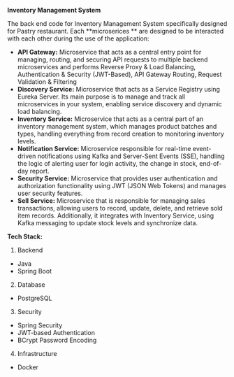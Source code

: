 **Inventory Management System**

The back end code for Inventory Management System specifically designed for Pastry restaurant. 
Each **microserices ** are designed to be interacted with each other during the use of the application:
- **API Gateway:** Microservice that acts as a central entry point for managing, routing, and securing API requests to multiple backend microservices and performs Reverse Proxy & Load Balancing, Authentication & Security (JWT-Based), API Gateway Routing, Request Validation & Filtering
- **Discovery Service:** Microservice that acts as a Service Registry using Eureka Server. Its main purpose is to manage and track all microservices in your system, enabling service discovery and dynamic load balancing.
- **Inventory Service:** Microservice that acts as a central part of an inventory management system, which manages product batches and types, handling everything from record creation to monitoring inventory levels.
- **Notification Service:** Microservice responsible for real-time event-driven notifications using Kafka and Server-Sent Events (SSE), handling the logic of alerting user for login activity, the change in stock, end-of-day report.
- **Security Service:** Microservice that provides user authentication and authorization functionality using JWT (JSON Web Tokens) and manages user security features. 
- **Sell Service:** Microservice that is responsible for managing sales transactions, allowing users to record, update, delete, and retrieve sold item records. Additionally, it integrates with Inventory Service, using Kafka messaging to update stock levels and synchronize data.



**Tech Stack:**

1. Backend
- Java
- Spring Boot

2. Database
- PostgreSQL
  
3. Security
- Spring Security
- JWT-based Authentication
- BCrypt Password Encoding
   
4. Infrastructure
- Docker
   
